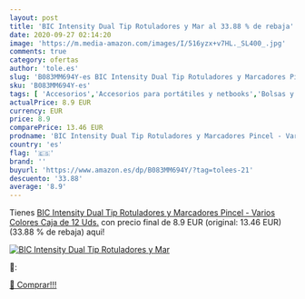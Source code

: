 ```yaml
---
layout: post
title: 'BIC Intensity Dual Tip Rotuladores y Mar al 33.88 % de rebaja'
date: 2020-09-27 02:14:20
image: 'https://m.media-amazon.com/images/I/516yzx+v7HL._SL400_.jpg'
comments: true
category: ofertas
author: 'tole.es'
slug: 'B083MM694Y-es BIC Intensity Dual Tip Rotuladores y Marcadores Pincel -...'
sku: 'B083MM694Y-es'
tags: [ 'Accesorios','Accesorios para portátiles y netbooks','Bolsas y fundas para portátiles y netbooks','Bolígrafos, lápices y útiles de escritura','Fundas blandas para portátiles y netbooks','Informática','Oficina y papelería','Rotuladores permanentes','Rotuladores y subrayadores','rotuladores', ]
actualPrice: 8.9 EUR
currency: EUR
price: 8.9
comparePrice: 13.46 EUR
prodname: 'BIC Intensity Dual Tip Rotuladores y Marcadores Pincel - Varios Colores  Caja de 12 Uds.'
country: 'es'
flag: '🇪🇸'
brand: ''
buyurl: 'https://www.amazon.es/dp/B083MM694Y/?tag=tolees-21'
descuento: '33.88'
average: '8.9'
---
```


Tienes [BIC Intensity Dual Tip Rotuladores y Marcadores Pincel - Varios Colores  Caja de 12 Uds.](https://www.amazon.es/dp/B083MM694Y/?tag=tolees-21) con precio final de  8.9 EUR (original: 13.46 EUR) (33.88 %  de rebaja) aqui!

[![BIC Intensity Dual Tip Rotuladores y Mar](https://m.media-amazon.com/images/I/516yzx+v7HL._SL400_.jpg)](https://www.amazon.es/dp/B083MM694Y/?tag=tolees-21)

🔎:


[🛒 Comprar!!!](https://www.amazon.es/dp/B083MM694Y/?tag=tolees-21)
